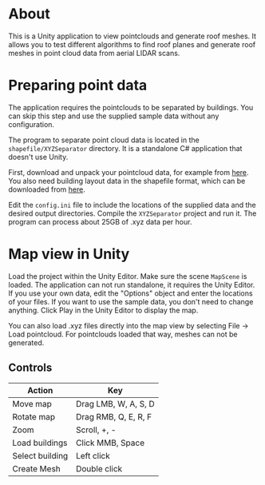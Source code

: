 # About
This is a Unity application to view pointclouds and generate roof meshes.
It allows you to test different algorithms to find roof planes and generate roof meshes in point cloud data from aerial LIDAR scans.

# Preparing point data
The application requires the pointclouds to be separated by buildings.
You can skip this step and use the supplied sample data without any configuration.

The program to separate point cloud data is located in the `shapefile/XYZSeparator` directory.
It is a standalone C# application that doesn't use Unity.

First, download and unpack your pointcloud data, for example from [here](https://www.opengeodata.nrw.de/produkte/geobasis/dom/dom1l/).
You also need building layout data in the shapefile format, which can be downloaded from [here](https://www.opengeodata.nrw.de/produkte/geobasis/lika/alkis_sek/hu_nw/).

Edit the `config.ini` file to include the locations of the supplied data and the desired output directories.
Compile the `XYZSeparator` project and run it.
The program can process about 25GB of .xyz data per hour.

# Map view in Unity
Load the project within the Unity Editor.
Make sure the scene `MapScene` is loaded.
The application can not run standalone, it requires the Unity Editor.
If you use your own data, edit the "Options" object and enter the locations of your files.
If you want to use the sample data, you don't need to change anything.
Click Play in the Unity Editor to display the map.

You can also load .xyz files directly into the map view by selecting File -> Load pointcloud.
For pointclouds loaded that way, meshes can not be generated.

## Controls
Action | Key
--- | ---
Move map | Drag LMB, W, A, S, D
Rotate map | Drag RMB, Q, E, R, F
Zoom | Scroll, +, -
Load buildings | Click MMB, Space
Select building | Left click
Create Mesh | Double click
